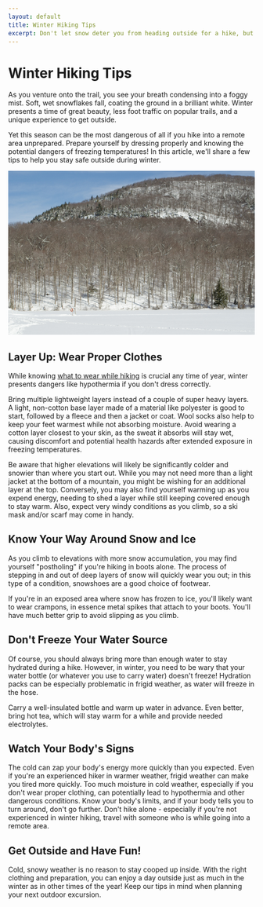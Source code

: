 ```yaml
---
layout: default
title: Winter Hiking Tips
excerpt: Don't let snow deter you from heading outside for a hike, but stay safe! See our tips for planning your next winter hike
---
```

 
<h1>Winter Hiking Tips</h1>

<p>As you venture onto the trail, you see your breath condensing into a foggy mist. Soft, wet snowflakes fall, coating the ground in a brilliant white. Winter presents a time of great beauty, less foot traffic on popular trails, and a unique experience to get outside.</p> 

<p>Yet this season can be the most dangerous of all if you hike into a remote area unprepared. Prepare yourself by dressing properly and knowing the potential dangers of freezing temperatures! In this article, we'll share a few tips to help you stay safe outside during winter.</p>

<img src="/img/winterhiking.jpg" alt="winter hiking">

<h2>Layer Up: Wear Proper Clothes</h2>

<p>While knowing <a href="http://newyorktrailheads.com/2016/08/21/Trail-Hiking-Tips-Wear-the-Proper-Clothes.html">what to wear while hiking</a> is crucial any time of year, winter presents dangers like hypothermia if you don't dress correctly.</p>

<p>Bring multiple lightweight layers instead of a couple of super heavy layers. A light, non-cotton base layer made of a material like polyester is good to start, followed by a fleece and then a jacket or coat. Wool socks also help to keep your feet warmest while not absorbing moisture. Avoid wearing a cotton layer closest to your skin, as the sweat it absorbs will stay wet, causing discomfort and potential health hazards after extended exposure in freezing temperatures.</p>

<p>Be aware that higher elevations will likely be significantly colder and snowier than where you start out. While you may not need more than a light jacket at the bottom of a mountain, you might be wishing for an additional layer at the top. Conversely, you may also find yourself warming up as you expend energy, needing to shed a layer while still keeping covered enough to stay warm. Also, expect very windy conditions as you climb, so a ski mask and/or scarf may come in handy.</p>

<h2>Know Your Way Around Snow and Ice</h2>

<p>As you climb to elevations with more snow accumulation, you may find yourself "postholing" if you're hiking in boots alone. The process of stepping in and out of deep layers of snow will quickly wear you out; in this type of a condition, snowshoes are a good choice of footwear.</p>

<p>If you're in an exposed area where snow has frozen to ice, you'll likely want to wear crampons, in essence metal spikes that attach to your boots. You'll have much better grip to avoid slipping as you climb.</p>

<h2>Don't Freeze Your Water Source</h2>

<p>Of course, you should always bring more than enough water to stay hydrated during a hike. However, in winter, you need to be wary that your water bottle (or whatever you use to carry water) doesn't freeze! Hydration packs can be especially problematic in frigid weather, as water will freeze in the hose.</p>

<p>Carry a well-insulated bottle and warm up water in advance. Even better, bring hot tea, which will stay warm for a while and provide needed electrolytes.</p>

<h2>Watch Your Body's Signs</h2>

<p>The cold can zap your body's energy more quickly than you expected. Even if you're an experienced hiker in warmer weather, frigid weather can make you tired more quickly. Too much moisture in cold weather, especially if you don't wear proper clothing, can potentially lead to hypothermia and other dangerous conditions. Know your body's limits, and if your body tells you to turn around, don't go further. Don't hike alone - especially if you're not experienced in winter hiking, travel with someone who is while going into a remote area.</p>

<h2>Get Outside and Have Fun!</h2>

<p>Cold, snowy weather is no reason to stay cooped up inside. With the right clothing and preparation, you can enjoy a day outside just as much in the winter as in other times of the year! Keep our tips in mind when planning your next outdoor excursion.</p>















